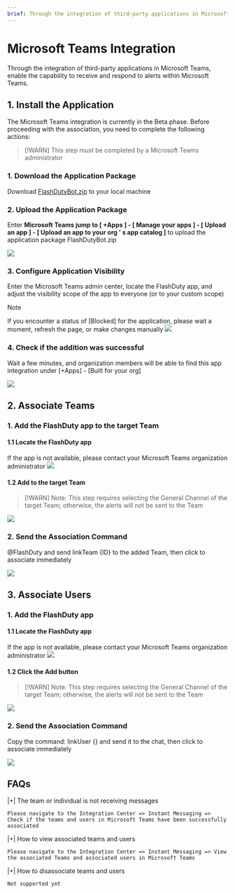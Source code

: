 ```yaml
---
brief: Through the integration of third-party applications in Microsoft Teams, enable the capability to receive and respond to alerts within Microsoft Teams
---
```


# Microsoft Teams Integration

Through the integration of third-party applications in Microsoft Teams, enable the capability to receive and respond to alerts within Microsoft Teams.
## 1. Install the Application

The Microsoft Teams integration is currently in the Beta phase. Before proceeding with the association, you need to complete the following actions:

> [!WARN]
> This step must be completed by a Microsoft Teams administrator

### 1. Download the Application Package
Download [FlashDutyBot.zip](https://fcpub-1301667576.cos.ap-nanjing.myqcloud.com/flashduty/integration/microsoft-teams/FlashDutyBot.zip) to your local machine

### 2. Upload the Application Package
Enter **Microsoft Teams jump to [ +Apps ] - [ Manage your apps ] - [ Upload an app ] - [ Upload an app to your org ' s app catalog ]** to upload the application package FlashDutyBot.zip

![](https://fcdoc.github.io/img/4H1BjgL-F76QJ7e_BvGHE9JSdClYYtFcqgibEjjaeeM.avif)

### 3. Configure Application Visibility
Enter the Microsoft Teams admin center, locate the FlashDuty app, and adjust the visibility scope of the app to everyone (or to your custom scope)

> [!NOTE]
> If you encounter a status of [Blocked] for the application, please wait a moment, refresh the page, or make changes manually
![](https://fcdoc.github.io/img/jNLXwWgaj5dxyxxgtyWjdSjJIF4XJpq1x4cBSQ4eAb4.avif)

### 4. Check if the addition was successful
Wait a few minutes, and organization members will be able to find this app integration under [+Apps] - [Built for your org]

![](https://fcdoc.github.io/img/mDDLIqPv8lNm_zqQrh9qHQZc3SCtgyARuN5wDaODyEs.avif)

## 2. Associate Teams

### 1. Add the FlashDuty app to the target Team

#### 1.1 Locate the FlashDuty app
If the app is not available, please contact your Microsoft Teams organization administrator
![](https://fcdoc.github.io/img/mDDLIqPv8lNm_zqQrh9qHQZc3SCtgyARuN5wDaODyEs.avif)

#### 1.2 Add to the target Team
> [!WARN]
> Note: This step requires selecting the General Channel of the target Team; otherwise, the alerts will not be sent to the Team

![](https://fcdoc.github.io/img/yGkKFnJa_bt0FwUNfYNz_HoaDD7RbQUnrm2vuSGceW0.avif)

### 2. Send the Association Command
@FlashDuty and send linkTeam {ID} to the added Team, then click to associate immediately

![](https://fcdoc.github.io/img/3ncB4ZFRKrXfiFI9mY1_dWgRQSlaiFWdjYLozZtc5t8.avif)

## 3. Associate Users

### 1. Add the FlashDuty app

#### 1.1 Locate the FlashDuty app
If the app is not available, please contact your Microsoft Teams organization administrator
![](https://fcdoc.github.io/img/mDDLIqPv8lNm_zqQrh9qHQZc3SCtgyARuN5wDaODyEs.avif)

#### 1.2 Click the Add button
> [!WARN]
> Note: This step requires selecting the General Channel of the target Team; otherwise, the alerts will not be sent to the Team

![](https://fcdoc.github.io/img/BxbYezkSRzMseDCvtFvLuNCVzAj5TUTOexiKGkSpo04.avif)

### 2. Send the Association Command
Copy the command: linkUser {} and send it to the chat, then click to associate immediately

![](https://fcdoc.github.io/img/cpsWE8YB5hTfUdPnNl4x6T8p7uq40Ew_6763QVKxIqU.avif)

## FAQs

|+| The team or individual is not receiving messages

    Please navigate to the Integration Center => Instant Messaging => Check if the teams and users in Microsoft Teams have been successfully associated

|+| How to view associated teams and users

    Please navigate to the Integration Center => Instant Messaging => View the associated Teams and associated users in Microsoft Teams

|+| How to disassociate teams and users

    Not supported yet